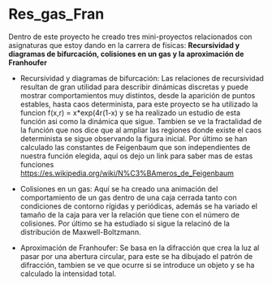 # Res_gas_Fran

Dentro de este proyecto he creado tres mini-proyectos relacionados con asignaturas que estoy dando en la carrera de físicas:
**Recursividad y diagramas de bifurcación, colisiones en un gas y la aproximación de Franhoufer**
- Recursividad y diagramas de bifurcación: Las relaciones de recursividad resultan de gran utilidad para describir dinámicas discretas y puede mostrar comportamientos muy distintos, desde la aparición de puntos estables, hasta caos
determinista, para este proyecto se ha utilizado la funcion f(x,r) = x*exp(4r(1-x) y se ha realizado un estudio de esta función asi como la dinámica que sigue. Tambien se ve la fractalidad de la función que nos dice que al ampliar las regiones donde existe el caos determinista se sigue observando la figura inicial. Por último se han calculado las constantes de Feigenbaum que son independientes de nuestra función elegida, aquí os dejo un link para saber mas de estas funciones https://es.wikipedia.org/wiki/N%C3%BAmeros_de_Feigenbaum

- Colisiones en un gas: Aquí se ha creado una animación del comportamiento de un gas dentro de una caja cerrada tanto con condiciones de contorno rígidas y periódicas, además se ha variado el tamaño de la caja para ver la relación que tiene con el número de colisiones. Por último se ha estudiado si sigue la relacinó de la distribución de Maxwell-Boltzmann.

- Aproximación de Franhoufer: Se basa en la difracción que crea la luz al pasar por una abertura circular, para este se ha dibujado el patrón de difracción, tambien se ve que ocurre si se introduce un objeto y se ha calculado la intensidad total.
